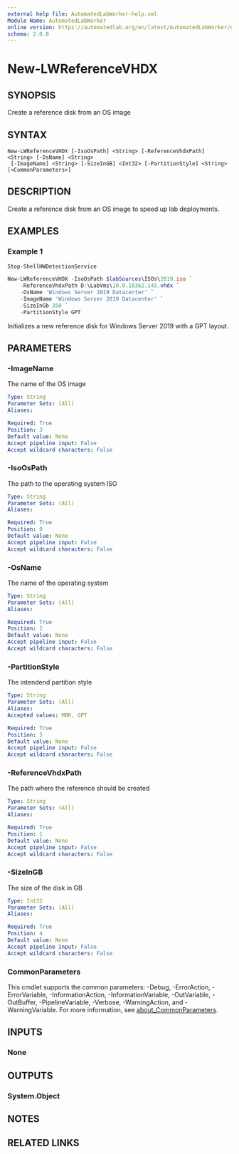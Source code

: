 ```yaml
---
external help file: AutomatedLabWorker-help.xml
Module Name: AutomatedLabWorker
online version: https://automatedlab.org/en/latest/AutomatedLabWorker/en-us/New-LWReferenceVHDX
schema: 2.0.0
---
```


# New-LWReferenceVHDX

## SYNOPSIS
Create a reference disk from an OS image

## SYNTAX

```
New-LWReferenceVHDX [-IsoOsPath] <String> [-ReferenceVhdxPath] <String> [-OsName] <String>
 [-ImageName] <String> [-SizeInGB] <Int32> [-PartitionStyle] <String> [<CommonParameters>]
```

## DESCRIPTION
Create a reference disk from an OS image to speed up lab deployments.

## EXAMPLES

### Example 1
```powershell
Stop-ShellHWDetectionService

New-LWReferenceVHDX -IsoOsPath $labSources\ISOs\2019.iso `
    -ReferenceVhdxPath D:\LabVms\10.0.18362.145.vhdx `
    -OsName 'Windows Server 2019 Datacenter' `
    -ImageName 'Windows Server 2019 Datacenter' `
    -SizeInGb 350 `
    -PartitionStyle GPT
```

Initializes a new reference disk for Windows Server 2019 with a GPT layout.

## PARAMETERS

### -ImageName
The name of the OS image

```yaml
Type: String
Parameter Sets: (All)
Aliases:

Required: True
Position: 3
Default value: None
Accept pipeline input: False
Accept wildcard characters: False
```

### -IsoOsPath
The path to the operating system ISO

```yaml
Type: String
Parameter Sets: (All)
Aliases:

Required: True
Position: 0
Default value: None
Accept pipeline input: False
Accept wildcard characters: False
```

### -OsName
The name of the operating system

```yaml
Type: String
Parameter Sets: (All)
Aliases:

Required: True
Position: 2
Default value: None
Accept pipeline input: False
Accept wildcard characters: False
```

### -PartitionStyle
The intendend partition style

```yaml
Type: String
Parameter Sets: (All)
Aliases:
Accepted values: MBR, GPT

Required: True
Position: 5
Default value: None
Accept pipeline input: False
Accept wildcard characters: False
```

### -ReferenceVhdxPath
The path where the reference should be created

```yaml
Type: String
Parameter Sets: (All)
Aliases:

Required: True
Position: 1
Default value: None
Accept pipeline input: False
Accept wildcard characters: False
```

### -SizeInGB
The size of the disk in GB

```yaml
Type: Int32
Parameter Sets: (All)
Aliases:

Required: True
Position: 4
Default value: None
Accept pipeline input: False
Accept wildcard characters: False
```

### CommonParameters
This cmdlet supports the common parameters: -Debug, -ErrorAction, -ErrorVariable, -InformationAction, -InformationVariable, -OutVariable, -OutBuffer, -PipelineVariable, -Verbose, -WarningAction, and -WarningVariable. For more information, see [about_CommonParameters](http://go.microsoft.com/fwlink/?LinkID=113216).

## INPUTS

### None
## OUTPUTS

### System.Object
## NOTES

## RELATED LINKS

